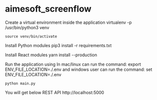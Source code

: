 # aimesoft_screenflow

Create a virtual environment inside the application
    virtualenv -p /usr/bin/python3 venv    

    source venv/bin/activate
Install Python modules
   pip3 install -r requirements.txt 

Install React modules
  yarn install --production

Run the application using
    In mac/linux can run the command:
        export ENV_FILE_LOCATION=./.env
    and windows user can run the command:
        set ENV_FILE_LOCATION=./.env
        
    python main.py
You will get below REST API
        http://localhost:5000

